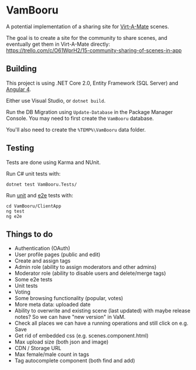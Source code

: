 # VamBooru

A potential implementation of a sharing site for [Virt-A-Mate](https://www.patreon.com/meshedvr) scenes.

The goal is to create a site for the community to share scenes, and eventually get them in Virt-A-Mate directly: https://trello.com/c/O61WprH2/15-community-sharing-of-scenes-in-app

## Building

This project is using .NET Core 2.0, Entity Framework (SQL Server) and [Angular 4](https://github.com/angular/angular-cli).

Either use Visual Studio, or `dotnet build`.

Run the DB Migration using `Update-Database` in the Package Manager Console. You may need to first create the `VamBooru` database.

You'll also need to create the `%TEMP%\VamBooru` data folder.

## Testing

Tests are done using Karma and NUnit.

Run C# unit tests with:

```
dotnet test VamBooru.Tests/
```

Run [unit](https://karma-runner.github.io) and [e2e](http://www.protractortest.org/) tests with:

```
cd VamBooru/ClientApp
ng test
ng e2e
```

## Things to do

* Authentication (OAuth)
* User profile pages (public and edit)
* Create and assign tags
* Admin role (ability to assign moderators and other admins)
* Moderator role (ability to disable users and delete/merge tags)
* Some e2e tests
* Unit tests
* Voting
* Some browsing functionality (popular, votes)
* More meta data: uploaded date
* Ability to overwrite and existing scene (last updated) with maybe release notes? So we can have "new version" in VaM.
* Check all places we can have a running operations and still click on e.g. Save
* Get rid of embedded css (e.g. scenes.component.html)
* Max upload size (both json and image)
* CDN / Storage URL
* Max female/male count in tags
* Tag autocomplete component (both find and add)
